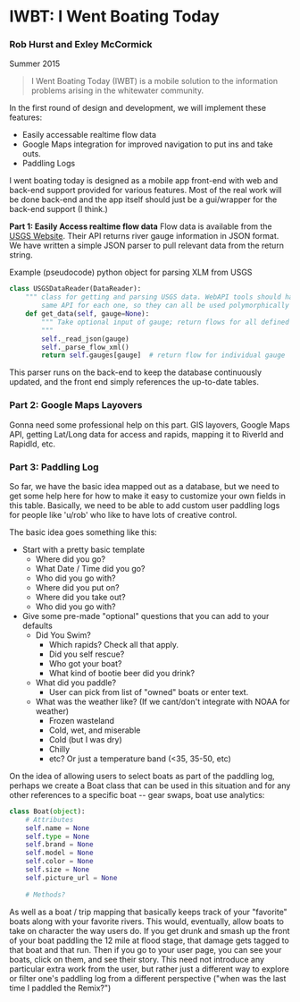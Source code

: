 # IWBT: I Went Boating Today
### Rob Hurst and Exley McCormick
Summer 2015
>I Went Boating Today (IWBT) is a mobile solution to the information problems 
>arising in the whitewater community. 

In the first round of design and development, we will implement these features:
  - Easily accessable realtime flow data
  - Google Maps integration for improved navigation to put ins and take outs.
  - Paddling Logs

I went boating today is designed as a mobile app front-end with web and 
back-end support provided for various features. Most of the real work will be 
done back-end and the app itself should just be a gui/wrapper for the back-end 
support (I think.)  

**Part 1: Easily Access realtime flow data**
Flow data is available from the [USGS Website](http://waterservices.usgs.gov/).
Their API returns river gauge information in JSON format. We have written a 
simple JSON parser to pull relevant data from the return string.

Example (pseudocode) python object for parsing XLM from USGS

```python
class USGSDataReader(DataReader): 
    """ class for getting and parsing USGS data. WebAPI tools should have the 
        same API for each one, so they can all be used polymorphically """
    def get_data(self, gauge=None):
        """ Take optional input of gauge; return flows for all defined gauges. 
        """
        self._read_json(gauge)
        self._parse_flow_xml()
        return self.gauges[gauge]  # return flow for individual gauge
```

This parser runs on the back-end to keep the database continuously updated, 
and the front end simply references the up-to-date tables.  

### Part 2: Google Maps Layovers
Gonna need some professional help on this part. GIS layovers, Google Maps API, 
getting Lat/Long data for access and rapids, mapping it to RiverId and 
RapidId, etc.

### Part 3: Paddling Log
So far, we have the basic idea mapped out as a database, but we need to get 
some help here for how to make it easy to customize your own fields in this 
table. Basically, we need to be able to add custom user paddling logs for 
people like 'u/rob' who like to have lots of creative control.

The basic idea goes something like this:
  - Start with a pretty basic template
    - Where did you go?
    - What Date / Time did you go?
    - Who did you go with?
    - Where did you put on?
    - Where did you take out?
    - Who did you go with?
  - Give some pre-made "optional" questions that you can add to your defaults
    - Did You Swim?
      - Which rapids? Check all that apply.
      - Did you self rescue?
      - Who got your boat?
      - What kind of bootie beer did you drink?
    - What did you paddle?
      - User can pick from list of "owned" boats or enter text.
    - What was the weather like? (If we cant/don't integrate with NOAA for 
    weather)
      - Frozen wasteland
      - Cold, wet, and miserable
      - Cold (but I was dry)
      - Chilly
      - etc? Or just a temperature band (<35, 35-50, etc)

On the idea of allowing users to select boats as part of the paddling log, 
perhaps we create a Boat class that can be used in this situation and for any 
other references to a specific boat -- gear swaps, boat use analytics:

```python
class Boat(object):
	# Attributes
	self.name = None
	self.type = None
	self.brand = None
	self.model = None
	self.color = None
	self.size = None
	self.picture_url = None
	
	# Methods?
```
As well as a boat / trip mapping that basically keeps track of your "favorite" 
boats along with your favorite rivers. This would, eventually, allow boats to 
take on character the way users do. If you get drunk and smash up the front of 
your boat paddling the 12 mile at flood stage, that damage gets tagged to that 
boat and that run. Then if you go to your user page, you can see your boats, 
click on them, and see their story. This need not introduce any particular 
extra work from the user, but rather just a different way to explore or filter 
one's paddling log from a different perspective ("when was the last time 
I paddled the Remix?")
